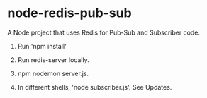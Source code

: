 # node-redis-pub-sub
A Node project that uses Redis for Pub-Sub and Subscriber code. 

1. Run 'npm install'

2. Run redis-server locally. 

3. npm nodemon server.js.

4. In different shells, 'node subscriber.js'. See Updates. 
